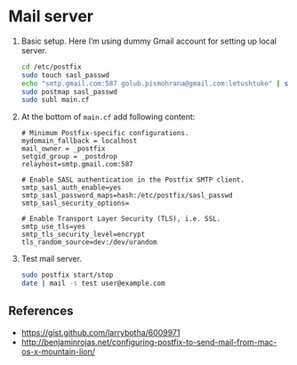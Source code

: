# Mail server

1. Basic setup. Here I’m using dummy Gmail account for setting up local server.

	```sh
	cd /etc/postfix
	sudo touch sasl_passwd
	echo "smtp.gmail.com:587 golub.pismohrana@gmail.com:letushtuke" | sudo tee sasl_passwd >/dev/null
	sudo postmap sasl_passwd
	sudo subl main.cf
	```

1. At the bottom of `main.cf` add following content:

	```
	# Minimum Postfix-specific configurations.
	mydomain_fallback = localhost
	mail_owner = _postfix
	setgid_group = _postdrop
	relayhost=smtp.gmail.com:587

	# Enable SASL authentication in the Postfix SMTP client.
	smtp_sasl_auth_enable=yes
	smtp_sasl_password_maps=hash:/etc/postfix/sasl_passwd
	smtp_sasl_security_options=

	# Enable Transport Layer Security (TLS), i.e. SSL.
	smtp_use_tls=yes
	smtp_tls_security_level=encrypt
	tls_random_source=dev:/dev/urandom
	```

1. Test mail server.

	```sh
	sudo postfix start/stop
	date | mail -s test user@example.com
	```

## References

* https://gist.github.com/larrybotha/6009971
* http://benjaminrojas.net/configuring-postfix-to-send-mail-from-mac-os-x-mountain-lion/
